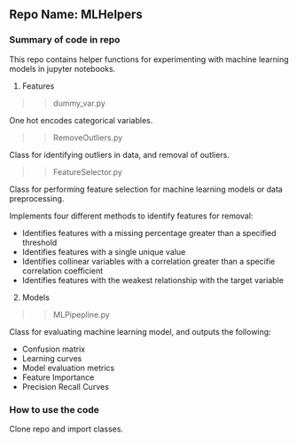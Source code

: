 ## Repo Name: MLHelpers

### Summary of code in repo

This repo contains helper functions for experimenting with machine learning models in jupyter notebooks.

1. Features
>> dummy_var.py

One hot encodes categorical variables.

>>RemoveOutliers.py

Class for identifying outliers in data, and removal of outliers.

>> FeatureSelector.py

Class for performing feature selection for machine learning models or data preprocessing.

Implements four different methods to identify features for removal:

* Identifies features with a missing percentage greater than a specified threshold
* Identifies features with a single unique value
* Identifies collinear variables with a correlation greater than a specifie correlation coefficient
* Identifies features with the weakest relationship with the target variable

2. Models
>> MLPipepline.py

   Class for evaluating machine learning model, and outputs the following:
 * Confusion matrix
 * Learning curves
 * Model evaluation metrics
 * Feature Importance
 * Precision Recall Curves
 
 ### How to use the code
 
 Clone repo and import classes.
